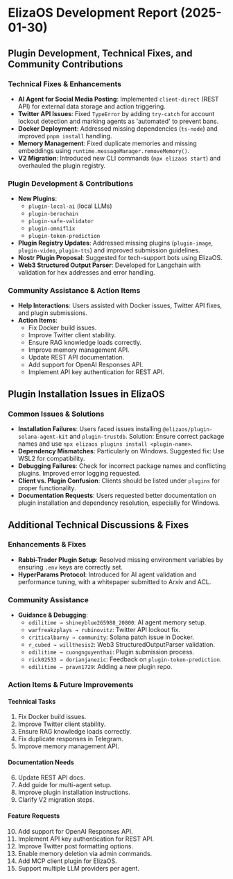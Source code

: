 # ElizaOS Development Report (2025-01-30)

## Plugin Development, Technical Fixes, and Community Contributions

### Technical Fixes & Enhancements
- **AI Agent for Social Media Posting**: Implemented `client-direct` (REST API) for external data storage and action triggering.
- **Twitter API Issues**: Fixed `TypeError` by adding `try-catch` for account lockout detection and marking agents as 'automated' to prevent bans.
- **Docker Deployment**: Addressed missing dependencies (`ts-node`) and improved `pnpm install` handling.
- **Memory Management**: Fixed duplicate memories and missing embeddings using `runtime.messageManager.removeMemory()`.
- **V2 Migration**: Introduced new CLI commands (`npx elizaos start`) and overhauled the plugin registry.

### Plugin Development & Contributions
- **New Plugins**:
  - `plugin-local-ai` (local LLMs)
  - `plugin-berachain`
  - `plugin-safe-validator`
  - `plugin-omniflix`
  - `plugin-token-prediction`
- **Plugin Registry Updates**: Addressed missing plugins (`plugin-image`, `plugin-video`, `plugin-tts`) and improved submission guidelines.
- **Nostr Plugin Proposal**: Suggested for tech-support bots using ElizaOS.
- **Web3 Structured Output Parser**: Developed for Langchain with validation for hex addresses and error handling.

### Community Assistance & Action Items
- **Help Interactions**: Users assisted with Docker issues, Twitter API fixes, and plugin submissions.
- **Action Items**:
  - Fix Docker build issues.
  - Improve Twitter client stability.
  - Ensure RAG knowledge loads correctly.
  - Improve memory management API.
  - Update REST API documentation.
  - Add support for OpenAI Responses API.
  - Implement API key authentication for REST API.

## Plugin Installation Issues in ElizaOS

### Common Issues & Solutions
- **Installation Failures**: Users faced issues installing `@elizaos/plugin-solana-agent-kit` and `plugin-trustdb`. Solution: Ensure correct package names and use `npx elizaos plugins install <plugin-name>`.
- **Dependency Mismatches**: Particularly on Windows. Suggested fix: Use WSL2 for compatibility.
- **Debugging Failures**: Check for incorrect package names and conflicting plugins. Improved error logging requested.
- **Client vs. Plugin Confusion**: Clients should be listed under `plugins` for proper functionality.
- **Documentation Requests**: Users requested better documentation on plugin installation and dependency resolution, especially for Windows.

## Additional Technical Discussions & Fixes

### Enhancements & Fixes
- **Rabbi-Trader Plugin Setup**: Resolved missing environment variables by ensuring `.env` keys are correctly set.
- **HyperParams Protocol**: Introduced for AI agent validation and performance tuning, with a whitepaper submitted to Arxiv and ACL.

### Community Assistance
- **Guidance & Debugging**:
  - `odilitime → shineyblue265988_20800`: AI agent memory setup.
  - `warfreakzplays → rubinovitz`: Twitter API lockout fix.
  - `criticalbarny → community`: Solana patch issue in Docker.
  - `r_cubed → willthesis2`: Web3 StructuredOutputParser validation.
  - `odilitime → cuongnguyenthai`: Plugin submission process.
  - `rick02533 → dorianjanezic`: Feedback on `plugin-token-prediction`.
  - `odilitime → pravn1729`: Adding a new plugin repo.

### Action Items & Future Improvements
#### Technical Tasks
1. Fix Docker build issues.
2. Improve Twitter client stability.
3. Ensure RAG knowledge loads correctly.
4. Fix duplicate responses in Telegram.
5. Improve memory management API.

#### Documentation Needs
6. Update REST API docs.
7. Add guide for multi-agent setup.
8. Improve plugin installation instructions.
9. Clarify V2 migration steps.

#### Feature Requests
10. Add support for OpenAI Responses API.
11. Implement API key authentication for REST API.
12. Improve Twitter post formatting options.
13. Enable memory deletion via admin commands.
14. Add MCP client plugin for ElizaOS.
15. Support multiple LLM providers per agent.
